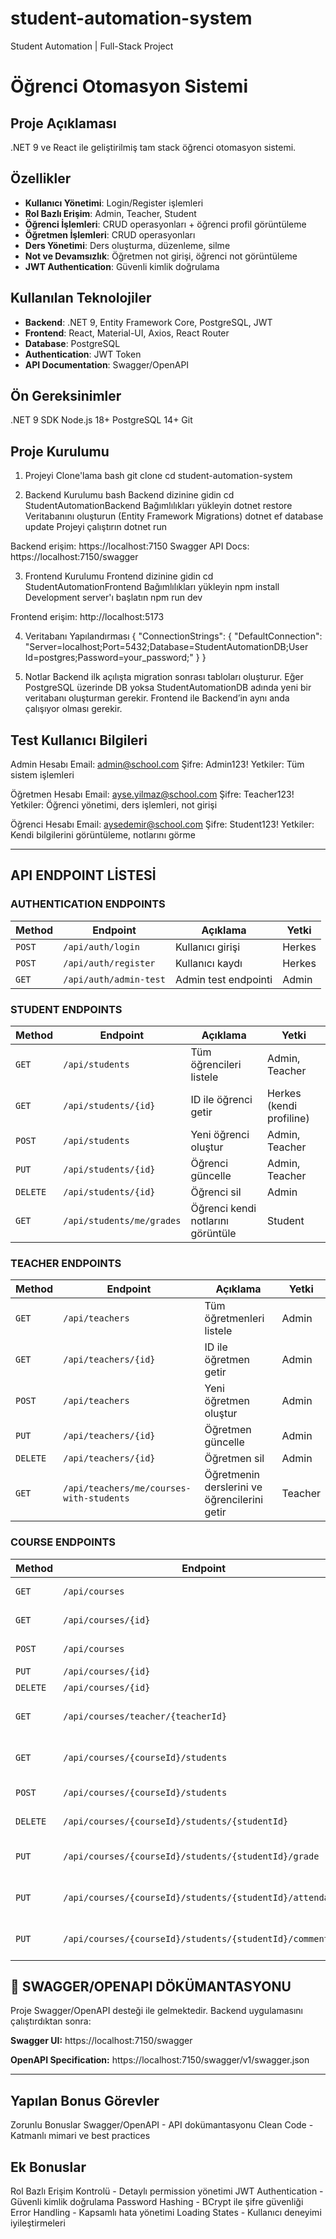 # student-automation-system
Student Automation | Full-Stack Project

# Öğrenci Otomasyon Sistemi

## Proje Açıklaması
.NET 9 ve React ile geliştirilmiş tam stack öğrenci otomasyon sistemi.

##  Özellikler
- **Kullanıcı Yönetimi**: Login/Register işlemleri
- **Rol Bazlı Erişim**: Admin, Teacher, Student
- **Öğrenci İşlemleri**: CRUD operasyonları + öğrenci profil görüntüleme
- **Öğretmen İşlemleri**: CRUD operasyonları
- **Ders Yönetimi**: Ders oluşturma, düzenleme, silme
- **Not ve Devamsızlık**: Öğretmen not girişi, öğrenci not görüntüleme
- **JWT Authentication**: Güvenli kimlik doğrulama


##  Kullanılan Teknolojiler
- **Backend**: .NET 9, Entity Framework Core, PostgreSQL, JWT
- **Frontend**: React, Material-UI, Axios, React Router
- **Database**: PostgreSQL
- **Authentication**: JWT Token
- **API Documentation**: Swagger/OpenAPI

## Ön Gereksinimler
.NET 9 SDK
Node.js 18+
PostgreSQL 14+
Git

## Proje Kurulumu
1. Projeyi Clone'lama 
bash
git clone <repository-url>
cd student-automation-system

2. Backend Kurulumu
bash
Backend dizinine gidin
cd StudentAutomationBackend
Bağımlılıkları yükleyin
dotnet restore
Veritabanını oluşturun (Entity Framework Migrations)
dotnet ef database update
Projeyi çalıştırın
dotnet run

Backend erişim: https://localhost:7150
Swagger API Docs: https://localhost:7150/swagger

3. Frontend Kurulumu
Frontend dizinine gidin
cd StudentAutomationFrontend
Bağımlılıkları yükleyin
npm install
Development server'ı başlatın
npm run dev

Frontend erişim: http://localhost:5173

4. Veritabanı Yapılandırması
{
  "ConnectionStrings": {
    "DefaultConnection": "Server=localhost;Port=5432;Database=StudentAutomationDB;User Id=postgres;Password=your_password;"
  }
}

5. Notlar
Backend ilk açılışta migration sonrası tabloları oluşturur.
Eğer PostgreSQL üzerinde DB yoksa StudentAutomationDB adında yeni bir veritabanı oluşturman gerekir.
Frontend ile Backend’in aynı anda çalışıyor olması gerekir.

## Test Kullanıcı Bilgileri
Admin Hesabı
Email: admin@school.com
Şifre: Admin123!
Yetkiler: Tüm sistem işlemleri

Öğretmen Hesabı
Email: ayse.yilmaz@school.com
Şifre: Teacher123!
Yetkiler: Öğrenci yönetimi, ders işlemleri, not girişi

Öğrenci Hesabı
Email: aysedemir@school.com
Şifre: Student123!
Yetkiler: Kendi bilgilerini görüntüleme, notlarını görme

------------------------------------------------------------

##  API ENDPOINT LİSTESİ

###  AUTHENTICATION ENDPOINTS
| Method | Endpoint | Açıklama | Yetki |
|--------|----------|----------|-------|
| `POST` | `/api/auth/login` | Kullanıcı girişi | Herkes |
| `POST` | `/api/auth/register` | Kullanıcı kaydı | Herkes |
| `GET` | `/api/auth/admin-test` | Admin test endpointi | Admin |

###  STUDENT ENDPOINTS
| Method | Endpoint | Açıklama | Yetki |
|--------|----------|----------|-------|
| `GET` | `/api/students` | Tüm öğrencileri listele | Admin, Teacher |
| `GET` | `/api/students/{id}` | ID ile öğrenci getir | Herkes (kendi profiline) |
| `POST` | `/api/students` | Yeni öğrenci oluştur | Admin, Teacher |
| `PUT` | `/api/students/{id}` | Öğrenci güncelle | Admin, Teacher |
| `DELETE` | `/api/students/{id}` | Öğrenci sil | Admin |
| `GET` | `/api/students/me/grades` | Öğrenci kendi notlarını görüntüle | Student |

###  TEACHER ENDPOINTS
| Method | Endpoint | Açıklama | Yetki |
|--------|----------|----------|-------|
| `GET` | `/api/teachers` | Tüm öğretmenleri listele | Admin |
| `GET` | `/api/teachers/{id}` | ID ile öğretmen getir | Admin |
| `POST` | `/api/teachers` | Yeni öğretmen oluştur | Admin |
| `PUT` | `/api/teachers/{id}` | Öğretmen güncelle | Admin |
| `DELETE` | `/api/teachers/{id}` | Öğretmen sil | Admin |
| `GET` | `/api/teachers/me/courses-with-students` | Öğretmenin derslerini ve öğrencilerini getir | Teacher |

###  COURSE ENDPOINTS
| Method | Endpoint | Açıklama | Yetki |
|--------|----------|----------|-------|
| `GET` | `/api/courses` | Tüm dersleri listele | Herkes |
| `GET` | `/api/courses/{id}` | ID ile ders getir | Herkes |
| `POST` | `/api/courses` | Yeni ders oluştur | Admin |
| `PUT` | `/api/courses/{id}` | Ders güncelle | Admin |
| `DELETE` | `/api/courses/{id}` | Ders sil | Admin |
| `GET` | `/api/courses/teacher/{teacherId}` | Öğretmenin derslerini listele | Admin, Teacher |
| `GET` | `/api/courses/{courseId}/students` | Derse kayıtlı öğrencileri listele | Admin, Teacher |
| `POST` | `/api/courses/{courseId}/students` | Derse öğrenci ekle | Admin, Teacher |
| `DELETE` | `/api/courses/{courseId}/students/{studentId}` | Dersten öğrenci çıkar | Admin, Teacher |
| `PUT` | `/api/courses/{courseId}/students/{studentId}/grade` | Öğrenci notunu güncelle | Admin, Teacher |
| `PUT` | `/api/courses/{courseId}/students/{studentId}/attendance` | Öğrenci devamsızlığını güncelle | Admin, Teacher |
| `PUT` | `/api/courses/{courseId}/students/{studentId}/comment` | Öğrenci yorumunu güncelle | Admin, Teacher |

## 🔗 SWAGGER/OPENAPI DÖKÜMANTASYONU

Proje Swagger/OpenAPI desteği ile gelmektedir. Backend uygulamasını çalıştırdıktan sonra:

**Swagger UI:** https://localhost:7150/swagger

**OpenAPI Specification:** https://localhost:7150/swagger/v1/swagger.json

---------------------------------------------------------------------------------------
## Yapılan Bonus Görevler
Zorunlu Bonuslar
Swagger/OpenAPI - API dokümantasyonu
Clean Code - Katmanlı mimari ve best practices

## Ek Bonuslar
Rol Bazlı Erişim Kontrolü - Detaylı permission yönetimi
JWT Authentication - Güvenli kimlik doğrulama
Password Hashing - BCrypt ile şifre güvenliği
Error Handling - Kapsamlı hata yönetimi
Loading States - Kullanıcı deneyimi iyileştirmeleri


